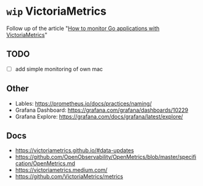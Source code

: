 # `wip` VictoriaMetrics

Follow up of the article "[How to monitor Go applications with VictoriaMetrics](https://victoriametrics.medium.com/how-to-monitor-go-applications-with-victoriametrics-c04703110870)"

## TODO 

- [ ] add simple monitoring of own mac

## Other
- Lables: https://prometheus.io/docs/practices/naming/
- Grafana Dashboard: https://grafana.com/grafana/dashboards/10229
- Grafana Explore: https://grafana.com/docs/grafana/latest/explore/


## Docs
- https://victoriametrics.github.io/#data-updates
- https://github.com/OpenObservability/OpenMetrics/blob/master/specification/OpenMetrics.md
- https://victoriametrics.medium.com/
- https://github.com/VictoriaMetrics/metrics
